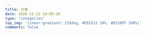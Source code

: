 ```yaml
---
title: 分类
date: 2020-11-22 14:09:28
type: "categories"
top_img: 'linear-gradient( 135deg, #EECE13 10%, #B210FF 100%)'
comments: false
---
```

